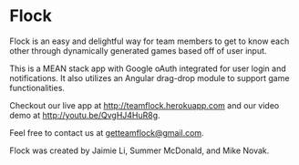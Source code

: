 Flock
======

Flock is an easy and delightful way for team members to get to know each other through dynamically generated games based off of user input. 

This is a MEAN stack app with Google oAuth integrated for user login and notifications. It also utilizes an Angular drag-drop module to support game functionalities.

Checkout our live app at http://teamflock.herokuapp.com and our video demo at http://youtu.be/QvgHJ4HuR8g.

Feel free to contact us at getteamflock@gmail.com.

Flock was created by Jaimie Li, Summer McDonald, and Mike Novak.
